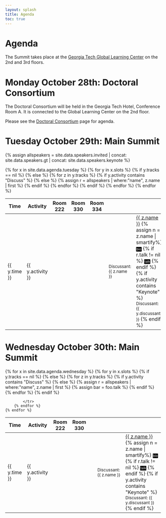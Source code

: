 ```yaml
---
layout: splash
title: Agenda
toc: true
---
```

<script type="text/javascript"> 
function toggleBibtex(obj) { 
	var elems = document.body.getElementsByTagName("*");
	var i = 0;
	for (i =0; i < elems.length; i++) {
		var classname = elems[i].className;
		if (elems[i].id != obj && (classname == "talk" || classname == 'affil')) {
			elems[i].style.display = "none";
		}
	}
	element = document.getElementById(obj)
	if (element.style.display == "none") {
		element.style.display="block";
	}
	else {
		element.style.display="none";
	} 
	 

}
</script>

<style type="text/css" src="bibs.css">
.talkbutton {
	font-size: 8pt;
	background-color: black;
	color: white;
	border: 1px solid black;
	text-decoration: none;
	text-decoration-color: white;
	border-radius: 2px;
}
.talk {
	white-space: pre-wrap;
	background: #ffffff;
	color: red;
	border: 1px dotted red;
	width: 75%;
	position:absolute;
	overflow: hidden;
	z-index:2400;
	width: 250px;
}	
.affil {
	white-space: pre-wrap;
	background: #ffffff;
	color: blue;
	border: 1px dotted blue;
	width: 75%;
	position:absolute;
	overflow: hidden;
	z-index:2400;
	width: 250px;
}	
</style>

<h1>Agenda</h1>

The Summit takes place at the <a href="/location">Georgia Tech Global Learning Center</a> on the 2nd and 3rd floors.



<h1>Monday October 28th: Doctoral Consortium</h1>

The Doctoral Consortium will be held in the Georgia Tech Hotel, Conference Room A. It is connected to the Global Learning Center on the 2nd floor.

Please see the <a href="/doctoral-consortium">Doctoral Consortium</a> page for agenda.


<h1>Tuesday October 29th: Main Summit</h1>

{% assign allspeakers = site.data.speakers.invited | concat: site.data.speakers.gt | concat: site.data.speakers.keynote %}

<table width="100%" border=1 frame=void rules=rows>
	<tr><th>Time</th><th>Activity</th><th>Room 222</th><th>Room 330</th><th>Room 334</th></tr>
	{% for x in site.data.agenda.tuesday %}
		{% for y in x.slots %}
			<tr>
				<td>{{ y.time }}</td>
				<td>{{ y.activity }}</td>
				{% if y.tracks == nil %}
					<td>&nbsp;</td><td>&nbsp;</td><td>&nbsp;</td>
				{% else %}
					{% for z in y.tracks %}
						{% if y.activity contains "Discuss" %}
							<td><font style="font-size:10pt;">Discussant: {{ z.name }}</font></td>
						{% else %}
							{% assign r = allspeakers | where:"name", z.name | first %}
							<td><a href="/speakers/index.html#{{z.name}}">{{ z.name }}</a>
							{% assign n = z.name | smartify%}
							<a onclick="toggleBibtex('{{ n }} bio');"><span class="talkbutton">bio</span></a><div class="affil" id="{{ n }} bio" style="display: none;">{{ r.title }}, {{ r.affiliation }}</div>
							{% if r.talk != nil %}
								<a onclick="toggleBibtex('{{ n }} talk');"><span class="talkbutton">talk</span></a><div class="talk" id="{{ n }} talk" style="display: none;">{{ r.talk }}</div>
							{% endif %}
							{% if y.activity contains "Keynote" %}
								<br><font style="font-size:10pt;">Discussant: {{ y.discussant }}</font>
							{% endif %}							
							</td>
						{% endif %}
					{% endfor %}
				{% endif %}
			</tr>
		{% endfor %}
	{% endfor %}
</table>



<h1>Wednesday October 30th: Main Summit</h1>

<table width="100%" border=1 frame=void rules=rows>
	<tr><th>Time</th><th>Activity</th><th>Room 222</th><th>Room 330</th></tr>
	{% for x in site.data.agenda.wednesday %}
		{% for y in x.slots %}
			<tr>
				<td>{{ y.time }}</td>
				<td>{{ y.activity }}</td>
				{% if y.tracks == nil %}
					<td>&nbsp;</td><td>&nbsp;</td><td>&nbsp;</td>
				{% else %}
					{% for z in y.tracks %}
						{% if y.activity contains "Discuss" %}
							<td><font style="font-size:10pt;">Discussant: {{ z.name }}</font></td>
						{% else %}
							{% assign r = allspeakers | where:"name", z.name | first %}
							{% assign bar = foo.talk %}
							<td><a href="/speakers/index.html#{{z.name}}">{{ z.name }}</a>
							{% assign n = z.name | smartify%}
							<a onclick="toggleBibtex('{{ n }} bio');"><span class="talkbutton">bio</span></a><div class="affil" id="{{ n }} bio" style="display: none;">{{ r.title }}, {{ r.affiliation }}</div>
							{% if r.talk != nil %}
								<a onclick="toggleBibtex('{{ n }} talk');"><span class="talkbutton">talk</span></a><div class="talk" id="{{ n }} talk" style="display: none;">{{ r.talk }}</div>
							{% endif %}
							{% if y.activity contains "Keynote" %}
								<br><font style="font-size:10pt;">Discussant: {{ y.discussant }}</font>
							{% endif %}
							</td>
						{% endif %}
					{% endfor %}
				{% endif %}

			</tr>
		{% endfor %}
	{% endfor %}
</table>

